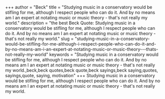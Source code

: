 +++
author = "Beck"
title = "Studying music in a conservatory would be stifling for me, although I respect people who can do it. And by no means am I an expert at notating music or music theory - that's not really my world."
description = "the best Beck Quote: Studying music in a conservatory would be stifling for me, although I respect people who can do it. And by no means am I an expert at notating music or music theory - that's not really my world."
slug = "studying-music-in-a-conservatory-would-be-stifling-for-me-although-i-respect-people-who-can-do-it-and-by-no-means-am-i-an-expert-at-notating-music-or-music-theory---thats-not-really-my-world"
keywords = "Studying music in a conservatory would be stifling for me, although I respect people who can do it. And by no means am I an expert at notating music or music theory - that's not really my world.,beck,beck quotes,beck quote,beck sayings,beck saying,quotes, sayings,quote, saying, motivation"
+++
Studying music in a conservatory would be stifling for me, although I respect people who can do it. And by no means am I an expert at notating music or music theory - that's not really my world.
